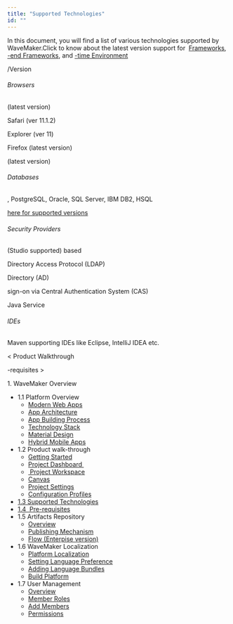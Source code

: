```yaml
---
title: "Supported Technologies"
id: ""
---
```


In this document, you will find a list of various technologies supported by WaveMaker.Click to know about the latest version support for  [Frameworks](/learn/wavemaker-release-notes/#UI-Frameworks), [\-end Frameworks](/learn/wavemaker-release-notes/#Back-end-Frameworks), and [\-time Environment](/learn/wavemaker-release-notes/#Run_Time_Environment)

/Version

###### Browsers

(latest version)

Safari (ver 11.1.2)

Explorer (ver 11)

Firefox (latest version)

(latest version)

###### Databases

, PostgreSQL, Oracle, SQL Server, IBM DB2, HSQL

[here for supported versions](/learn/app-development/services/database-services/#supported-databases)

###### Security Providers

(Studio supported) based

Directory Access Protocol (LDAP)

Directory (AD)

sign-on via Central Authentication System (CAS)

Java Service

###### IDEs

Maven supporting IDEs like Eclipse, IntelliJ IDEA etc.

< Product Walkthrough

\-requisites >

1\. WaveMaker Overview

- 1.1 Platform Overview
    - [Modern Web Apps](/learn/app-development/wavemaker-overview/platform-overview/#modern-web-apps)
    - [App Architecture](/learn/app-development/wavemaker-overview/platform-overview/#app-architecture)
    - [App Building Process](/learn/app-development/wavemaker-overview/platform-overview/#app-building-process)
    - [Technology Stack](/learn/app-development/wavemaker-overview/platform-overview/#technology-stack)
    - [Material Design](/learn/app-development/wavemaker-overview/platform-overview/#material-design)
    - [Hybrid Mobile Apps](/learn/app-development/wavemaker-overview/platform-overview/#mobile-apps)
- 1.2 Product walk-through
    - [Getting Started](/learn/app-development/wavemaker-overview/product-walkthrough/#getting-started)
    - [Project Dashboard ](/learn/app-development/wavemaker-overview/product-walkthrough/#project-dashboard)
    - [ Project Workspace](/learn/app-development/wavemaker-overview/product-walkthrough/#workspace)
    - [Canvas](/learn/app-development/wavemaker-overview/product-walkthrough/#canvas)
    - [Project Settings](/learn/app-development/wavemaker-overview/product-walkthrough/#settings)
    - [Configuration Profiles](/learn/app-development/wavemaker-overview/product-walkthrough/#profiles)
- [1.3 Supported Technologies](#)
- [1.4  Pre-requisites](/learn/app-development/wavemaker-overview/pre-requisites/)
- 1.5 Artifacts Repository
    - [Overview](/learn/app-development/wavemaker-overview/artifacts-repository/#)
    - [Publishing Mechanism](/learn/app-development/wavemaker-overview/artifacts-repository/#publishing)
    - [Flow (Enterpise version)](/learn/app-development/wavemaker-overview/artifacts-repository/#enterprise)
- 1.6 WaveMaker Localization
    - [Platform Localization](/learn/app-development/wavemaker-overview/localization/#platform_locale)
    - [Setting Language Preference](/learn/app-development/wavemaker-overview/localization/#setting)
    - [Adding Language Bundles](/learn/app-development/wavemaker-overview/localization/#adding)
    - [Build Platform](/learn/app-development/wavemaker-overview/localization/#build)
- 1.7 User Management
    - [Overview](/learn/app-development/wavemaker-overview/project-user-management/#roles)
    - [Member Roles](/learn/app-development/wavemaker-overview/project-user-management/#roles)
    - [Add Members](/learn/app-development/wavemaker-overview/project-user-management/#add)
    - [Permissions](/learn/app-development/wavemaker-overview/project-user-management/#permissions)
